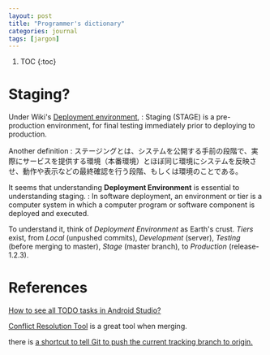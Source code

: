 ```yaml
---
layout: post
title: "Programmer's dictionary"
categories: journal
tags: [jargon]
---
```


1. TOC
{:toc}

# Staging?

Under Wiki's [Deployment environment](https://en.wikipedia.org/wiki/Deployment_environment), 
:	Staging (STAGE) is a pre-production environment, for final testing immediately prior to deploying to production.

Another definition
:	ステージングとは、システムを公開する手前の段階で、実際にサービスを提供する環境（本番環境）とほぼ同じ環境にシステムを反映させ、動作や表示などの最終確認を行う段階、もしくは環境のことである。

It seems that understanding **Deployment Environment** is essential to understanding staging.
:	In software deployment, an environment or tier is a computer system in which a computer program or software component is deployed and executed.

To understand it, think of *Deployment Environment* as Earth's crust. *Tiers* exist, from *Local* (unpushed commits), *Development* (server), *Testing* (before merging to master), *Stage* (master branch), to *Production* (release-1.2.3).






# References

[How to see all TODO tasks in Android Studio?](http://stackoverflow.com/questions/23384804/how-to-see-all-todo-tasks-in-android-studio)

[Conflict Resolution Tool](https://www.jetbrains.com/help/idea/2016.3/resolving-conflicts.html) is a great tool when merging.

there is [a shortcut to tell Git to push the current tracking branch to origin.](http://stackoverflow.com/questions/14031970/git-push-current-branch-shortcut)

